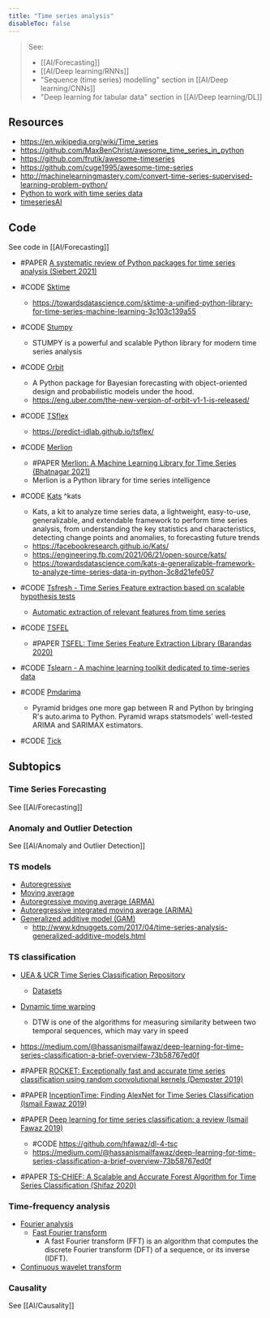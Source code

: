 ```yaml
---
title: "Time series analysis"
disableToc: false 
---
```


> See: 
> - [[AI/Forecasting]]
> - [[AI/Deep learning/RNNs]]
> - "Sequence (time series) modelling" section in [[AI/Deep learning/CNNs]]
> - "Deep learning for tabular data" section in [[AI/Deep learning/DL]]

## Resources
- https://en.wikipedia.org/wiki/Time_series
- https://github.com/MaxBenChrist/awesome_time_series_in_python
- https://github.com/frutik/awesome-timeseries
- https://github.com/cuge1995/awesome-time-series
- http://machinelearningmastery.com/convert-time-series-supervised-learning-problem-python/
- [Python to work with time series data](https://github.com/MaxBenChrist/awesome_time_series_in_python)
- [timeseriesAI](https://github.com/timeseriesAI)

## Code
See code in [[AI/Forecasting]]
- #PAPER [A systematic review of Python packages for time series analysis (Siebert 2021)](https://arxiv.org/pdf/2104.07406)            

- #CODE [Sktime](https://github.com/alan-turing-institute/sktime)
	- https://towardsdatascience.com/sktime-a-unified-python-library-for-time-series-machine-learning-3c103c139a55
- #CODE [Stumpy](https://github.com/TDAmeritrade/stumpy)
	- STUMPY is a powerful and scalable Python library for modern time series analysis
- #CODE [Orbit](https://github.com/uber/orbit)
	- A Python package for Bayesian forecasting with object-oriented design and probabilistic models under the hood.
	- https://eng.uber.com/the-new-version-of-orbit-v1-1-is-released/
- #CODE [TSflex](https://github.com/predict-idlab/tsflex)
	- https://predict-idlab.github.io/tsflex/
- #CODE [Merlion](https://github.com/salesforce/merlion)
	- #PAPER [Merlion: A Machine Learning Library for Time Series (Bhatnagar 2021)](https://arxiv.org/abs/2109.09265)
	- Merlion is a Python library for time series intelligence
- #CODE [Kats](https://github.com/facebookresearch/Kats) ^kats
	- Kats, a kit to analyze time series data, a lightweight, easy-to-use, generalizable, and extendable framework to perform time series analysis, from understanding the key statistics and characteristics, detecting change points and anomalies, to forecasting future trends
	- https://facebookresearch.github.io/Kats/
	- https://engineering.fb.com/2021/06/21/open-source/kats/
	- https://towardsdatascience.com/kats-a-generalizable-framework-to-analyze-time-series-data-in-python-3c8d21efe057
- #CODE [Tsfresh - Time Series Feature extraction based on scalable hypothesis tests](https://github.com/blue-yonder/tsfresh)
	- [Automatic extraction of relevant features from time series](http://tsfresh.readthedocs.io)
- #CODE [TSFEL](https://github.com/fraunhoferportugal/tsfel)
	- #PAPER [TSFEL: Time Series Feature Extraction Library (Barandas 2020)](https://www.sciencedirect.com/science/article/pii/S2352711020300017)
- #CODE [Tslearn - A machine learning toolkit dedicated to time-series data](https://github.com/rtavenar/tslearn)
- #CODE [Pmdarima](https://github.com/alkaline-ml/pmdarima)
	- Pyramid bridges one more gap between R and Python by bringing R's auto.arima to Python. Pyramid wraps statsmodels' well-tested ARIMA and SARIMAX estimators.
 - #CODE [Tick](https://github.com/X-DataInitiative/tick)


## Subtopics
### Time Series Forecasting
See [[AI/Forecasting]]

### Anomaly and Outlier Detection
See [[AI/Anomaly and Outlier Detection]]

### TS models
- [Autoregressive](https://en.wikipedia.org/wiki/Autoregressive)
- [Moving average](https://en.wikipedia.org/wiki/Moving_average_model)
- [Autoregressive moving average (ARMA)](https://en.wikipedia.org/wiki/Autoregressive_moving_average)
- [Autoregressive integrated moving average (ARIMA)](https://en.wikipedia.org/wiki/Autoregressive_integrated_moving_average)
- [Generalized additive model (GAM)](https://en.wikipedia.org/wiki/Generalized_additive_model)
	- http://www.kdnuggets.com/2017/04/time-series-analysis-generalized-additive-models.html

### TS classification
- [UEA & UCR Time Series Classification Repository](http://www.timeseriesclassification.com/)
	- [Datasets](http://www.timeseriesclassification.com/dataset.php)
- [Dynamic time warping](https://en.wikipedia.org/wiki/Dynamic_time_warping)
	- DTW is one of the algorithms for measuring similarity between two temporal sequences, which may vary in speed
- https://medium.com/@hassanismailfawaz/deep-learning-for-time-series-classification-a-brief-overview-73b58767ed0f

- #PAPER [ROCKET: Exceptionally fast and accurate time series classification using random convolutional kernels (Dempster 2019)](https://arxiv.org/abs/1910.13051)
- #PAPER [InceptionTime: Finding AlexNet for Time Series Classification (Ismail Fawaz 2019)](https://arxiv.org/abs/1909.04939)
- #PAPER [Deep learning for time series classification: a review (Ismail Fawaz 2019)](https://arxiv.org/abs/1809.04356)
	- #CODE https://github.com/hfawaz/dl-4-tsc
	- https://medium.com/@hassanismailfawaz/deep-learning-for-time-series-classification-a-brief-overview-73b58767ed0f
- #PAPER [TS-CHIEF: A Scalable and Accurate Forest Algorithm for Time Series Classification (Shifaz 2020)](https://arxiv.org/abs/1906.10329)


### Time-frequency analysis
- [Fourier analysis](https://en.wikipedia.org/wiki/Fourier_analysis)
	- [Fast Fourier transform](https://en.wikipedia.org/wiki/Fast_Fourier_transform)
		- A fast Fourier transform (FFT) is an algorithm that computes the discrete Fourier transform (DFT) of a sequence, or its inverse (IDFT).
- [Continuous wavelet transform](https://en.wikipedia.org/wiki/Continuous_wavelet_transform)
  
### Causality
See [[AI/Causality]]
  
